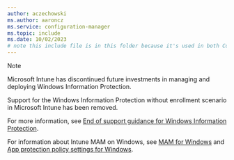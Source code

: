 ```yaml
---
author: aczechowski
ms.author: aaroncz
ms.service: configuration-manager
ms.topic: include
ms.date: 10/02/2023
# note this include file is in this folder because it's used in both ConfigMgr and Intune articles
---
```


<!-- 6010051, 15991492 -->

> [!NOTE]
> Microsoft Intune has discontinued future investments in managing and deploying Windows Information Protection.
>
> Support for the Windows Information Protection without enrollment scenario in Microsoft Intune has been removed.
>
> For more information, see [End of support guidance for Windows Information Protection](https://aka.ms/Intune-WIP-support).
>
> For information about Intune MAM on Windows, see [MAM for Windows](../intune/fundamentals/whats-new.md#mam-for-windows-general-availability) and [App protection policy settings for Windows](../intune/apps/app-protection-policy-settings-windows.md).
